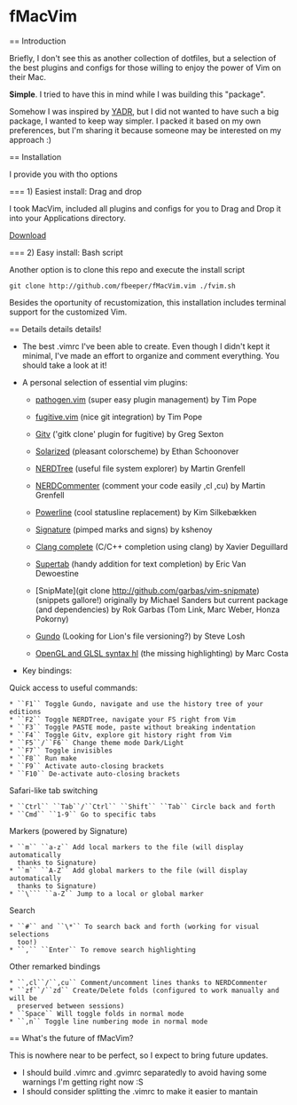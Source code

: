 fMacVim 
=======

== Introduction

Briefly, I don't see this as another collection of dotfiles, but a selection of
the best plugins and configs for those willing to enjoy the power of Vim on
their Mac.

**Simple**. I tried to have this in mind while I was building this "package".

Somehow I was inspired by [YADR](https://github.com/skwp/dotfiles), but I did
not wanted to have such a big package, I wanted to keep way simpler. I packed it
based on my own preferences, but I'm sharing it because someone may be
interested on my approach :)


== Installation

I provide you with tho options

=== 1) Easiest install: Drag and drop

I took MacVim, included all plugins and configs for you to Drag and Drop it into
your Applications directory.  

[Download](https://github.com/fbeeper/fMacVim)

=== 2) Easy install: Bash script

Another option is to clone this repo and execute the install script

``` git clone http://github.com/fbeeper/fMacVim.vim ./fvim.sh ``` 

Besides the oportunity of recustomization, this installation includes terminal
support for the customized Vim.


== Details details details!

* The best .vimrc I've been able to create. Even though I didn't kept it
  minimal, I've made an effort to organize and comment everything. You should
  take a look at it!

* A personal selection of essential vim plugins:

	* [pathogen.vim](http://github.com/tpope/vim-pathogen) (super easy plugin
	  management) by Tim Pope

	* [fugitive.vim](http://github.com/tpope/vim-fugitive) (nice git integration)
	  by Tim Pope

	* [Gitv](http://github.com/gregsexton/gitv) ('gitk clone' plugin for
	  fugitive) by Greg Sexton

	* [Solarized](http://github.com/altercation/vim-colors-solarized) (pleasant
	  colorscheme) by Ethan Schoonover

	* [NERDTree](https://github.com/scrooloose/nerdtree) (useful file system
	  explorer) by Martin Grenfell

	* [NERDCommenter](http://github.com/scrooloose/nerdcommenter) (comment your
	  code easily ,cl ,cu) by Martin Grenfell

	* [Powerline](http://github.com/Lokaltog/vim-powerline) (cool statusline
	  replacement) by Kim Silkebækken

	* [Signature](http://github.com/kshenoy/vim-signature) (pimped marks and
	  signs) by kshenoy

	* [Clang complete](http://github.com/Rip-Rip/clang_complete) (C/C++
	  completion using clang) by Xavier Deguillard

	* [Supertab](http://github.com/ervandew/supertab) (handy addition for text
	  completion) by Eric Van Dewoestine

	* [SnipMate](git clone http://github.com/garbas/vim-snipmate) (snippets
	  gallore!) originally by Michael Sanders but current package (and
	  dependencies) by Rok Garbas (Tom Link, Marc Weber, Honza Pokorny)

	* [Gundo](http://github.com/sjl/gundo.vim) (Looking for Lion's file
	  versioning?) by Steve Losh

	* [OpenGL and GLSL syntax hl](http://github.com/beyondmarc) (the missing
	  highlighting) by Marc Costa

* Key bindings:

Quick access to useful commands:

	* ``F1`` Toggle Gundo, navigate and use the history tree of your editions
	* ``F2`` Toggle NERDTree, navigate your FS right from Vim
	* ``F3`` Toggle PASTE mode, paste without breaking indentation 
	* ``F4`` Toggle Gitv, explore git history right from Vim 
	* ``F5``/``F6`` Change theme mode Dark/Light
	* ``F7`` Toggle invisibles
	* ``F8`` Run make
	* ``F9`` Activate auto-closing brackets
	* ``F10`` De-activate auto-closing brackets

Safari-like tab switching

	* ``Ctrl`` ``Tab``/``Ctrl`` ``Shift`` ``Tab`` Circle back and forth
	* ``Cmd`` ``1-9`` Go to specific tabs

Markers (powered by Signature)

	* ``m`` ``a-z`` Add local markers to the file (will display automatically
	  thanks to Signature) 
	* ``m`` ``A-Z`` Add global markers to the file (will display automatically
	  thanks to Signature)
	* ``\``` ``a-Z`` Jump to a local or global marker

Search

	* ``#`` and ``\*`` To search back and forth (working for visual selections
	  too!)
	* ``,`` ``Enter`` To remove search highlighting

Other remarked bindings

	* ``,cl``/``,cu`` Comment/uncomment lines thanks to NERDCommenter
	* ``zf``/``zd`` Create/Delete folds (configured to work manually and will be
	  preserved between sessions)
	* ``Space`` Will toggle folds in normal mode
	* ``,n`` Toggle line numbering mode in normal mode


== What's the future of fMacVim?

This is nowhere near to be perfect, so I expect to bring future updates.

* I should build .vimrc and .gvimrc separatedly to avoid having some warnings
  I'm getting right now :S
* I should consider splitting the .vimrc to make it easier to mantain

